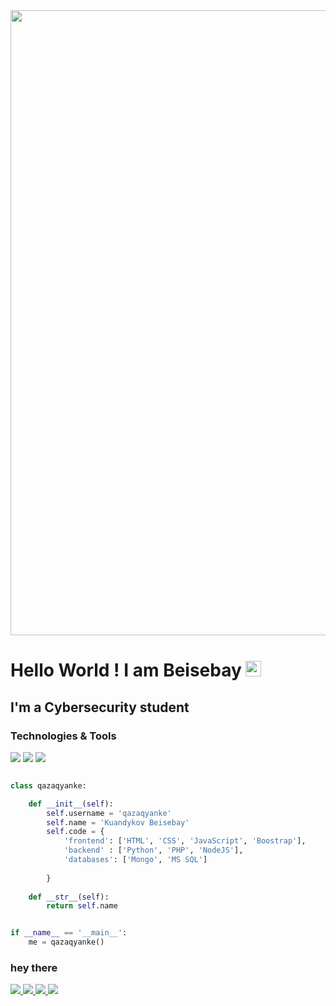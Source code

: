 <img align="center" src="https://github.com/qazaqyanke/qazaqyanke/blob/main/tumblr_ad000fecf73dd5c1030b0d66d9034e25_9a567524_640.gif" width="1000">

# Hello World ! I am Beisebay <img src="https://media.giphy.com/media/hvRJCLFzcasrR4ia7z/giphy.gif" width="25px">

## I'm a Cybersecurity student

### Technologies & Tools

![](https://img.shields.io/badge/OS-Linux-informational?style=flat-square&logo=linux&logoColor=white&color=5194f0&bgcolor=110d17)
![](https://img.shields.io/badge/Editor-VS%20Code-informational?style=flat-square&logo=visual-studio-code&logoColor=white&color=5194f0)
![](https://img.shields.io/badge/Code-JavaScript-informational?style=flat-square&logo=javascript&logoColor=white&color=5194f0)

```python

class qazaqyanke:

    def __init__(self):
        self.username = 'qazaqyanke'
        self.name = 'Kuandykov Beisebay'
        self.code = {
            'frontend': ['HTML', 'CSS', 'JavaScript', 'Boostrap'],
            'backend' : ['Python', 'PHP', 'NodeJS'],
            'databases': ['Mongo', 'MS SQL']
           
        }
        
    def __str__(self):
        return self.name


if __name__ == '__main__':
    me = qazaqyanke()


```
### hey there 

<a href = "https://t.me/qazaqyanke">
    <img src = "https://github.com/qazaqyanke/qazaqyanke/blob/main/telegram.png?raw=true">
</a>

<a href = "https://open.spotify.com/user/kajaio5w7tziv1ns1767azu6w?si=65dfefeeb98d4814">
    <img src = "https://github.com/qazaqyanke/qazaqyanke/blob/main/spotify.png?raw=true">
</a>

<a href = "https://www.linkedin.com/in/beisebay-kuandykov-9647061a6/">
    <img src = "https://github.com/qazaqyanke/qazaqyanke/blob/main/linkedin.png?raw=true">
</a>

<a href = "https://www.instagram.com/qazaqyanke">
    <img src = "https://github.com/qazaqyanke/qazaqyanke/blob/main/instagram.png?raw=true"> 
</a>
